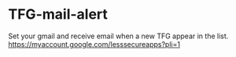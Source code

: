 # TFG-mail-alert

Set your gmail and receive email when a new TFG appear in the list.
https://myaccount.google.com/lesssecureapps?pli=1
